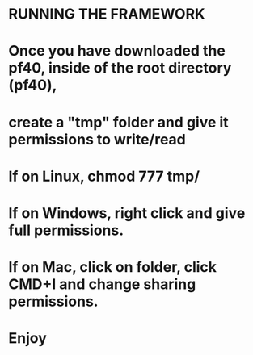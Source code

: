 #
# RUNNING THE FRAMEWORK
#
# Once you have downloaded the pf40, inside of the root directory (pf40), 
# create a "tmp" folder and give it permissions to write/read
#
# If on Linux, chmod 777 tmp/
# If on Windows, right click and give full permissions.
# If on Mac, click on folder, click CMD+I and change sharing permissions.
#
# Enjoy
